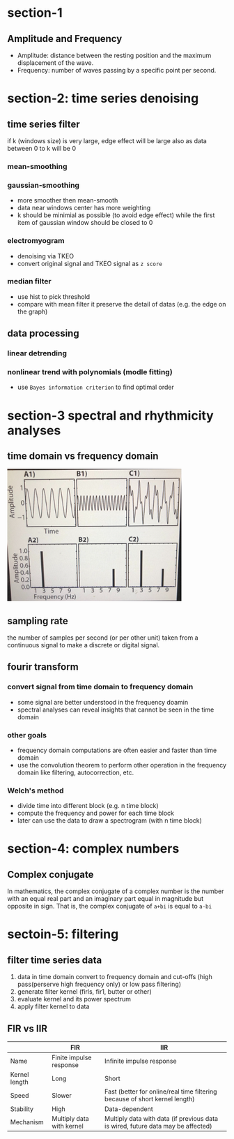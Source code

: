 # section-1

## Amplitude and Frequency

- Amplitude: distance between the resting position and the maximum displacement of the wave.
- Frequency: number of waves passing by a specific point per second.

# section-2: time series denoising

## time series filter

if k (windows size) is very large, edge effect will be large also as data between 0 to k will be 0

### mean-smoothing

### gaussian-smoothing

- more smoother then mean-smooth
- data near windows center has more weighting
- k should be minimial as possible (to avoid edge effect) while the first item of gaussian window should be closed to 0

### electromyogram

- denoising via TKEO
- convert original signal and TKEO signal as `z score`

### median filter

- use hist to pick threshold
- compare with mean filter it preserve the detail of datas (e.g. the edge on the graph)

## data processing

### linear detrending

### nonlinear trend with polynomials (modle fitting)

- use `Bayes information criterion` to find optimal order

# section-3 spectral and rhythmicity analyses

## time domain vs frequency domain
<img src="diagrams/diagram-1.png" alt="drawing" width="400"/>

## sampling rate
the number of samples per second (or per other unit) taken from a continuous signal to make a discrete or digital signal.

## fourir transform

### convert signal from time domain to frequency domain

- some signal are better understood in the frequency doamin
- spectral analyses can reveal insights that cannot be seen in the time domain

### other goals

- frequency domain computations are often easier and faster than time domain
- use the convolution theorem to perform other operation in the frequency domain like filtering, autocorrection, etc.

### Welch's method
- divide time into different block (e.g. n time block)
- compute the frequency and power for each time block
- later can use the data to draw a spectrogram (with n time block)

# section-4: complex numbers

## Complex conjugate
In mathematics, the complex conjugate of a complex number is the number with an equal real part and an imaginary part equal in magnitude but opposite in sign. That is, the complex conjugate of `a+bi` is equal to `a-bi`

# sectoin-5: filtering

## filter time series data
1. data in time domain convert to frequency domain and cut-offs (high pass(perserve high frequency only) or low pass filtering)
2. generate filter kernel (firls, fir1, butter or other)
3. evaluate kernel and its power spectrum
4. apply filter kernel to data

## FIR vs IIR
|   | FIR  |  IIR |
|---|---|---|
| Name  | Finite impulse response  | Infinite impulse response  |
| Kernel length  | Long  | Short  |
| Speed  | Slower  | Fast (better for online/real time filtering because of short kernel length)  |
| Stability  | High  | Data-dependent  |
| Mechanism  | Multiply data with kernel  | Multiply data with data (if previous data is wired, future data may be affected)  |

